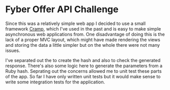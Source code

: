 # Fyber Offer API  Challenge

Since this was a relatively simple web app I decided to use a small
framework [Cramp](), which I've used in the past and is easy to make
simple asynchronous web applications from. One disadvantage of doing
this is the lack of a proper MVC layout, which might have made
rendering the views and storing the data a little simpler but on the
whole there were not many issues.

I've separated out the to create the hash and also to check the
generated response. There's also some logic here to generate the
parameters from a Ruby hash. Seprating out the concerns allowed me to
unit test these parts of the app. So far I have only written unit
tests but it would make sense to write some integration tests for the application.
